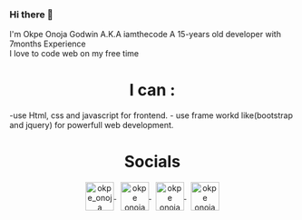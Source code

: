 ### Hi there 👋
I'm Okpe Onoja Godwin A.K.A iamthecode
A 15-years old developer with 7months Experience  
I love to code web on my free time
<h1 align="center"> I can :</h1>
-use Html, css and javascript for frontend.
- use frame workd like(bootstrap and jquery) for powerfull web development.
<h1 align="center"> Socials </h1>
  <p align="center">
    <a href="https://twitter.com/okpe_onoja" target="_blank">
        <img align="center" src="https://devicon.dev/devicon.git/icons/twitter/twitter-original.svg" alt="okpe_onoja" height="50" />
    </a>
    &nbsp;
    <a href="https://linkedin.com/in/okpe onoja" target="_blank"
        ><img align="center" src="https://www.vectorlogo.zone/logos/linkedin/linkedin-icon.svg" alt="okpe onoja" height="50" />
    </a>
    &nbsp;
    <a href="https://fb.com/okpe onoja" target="_blank">
        <img align="center" src="https://www.vectorlogo.zone/logos/facebook/facebook-official.svg" alt="okpe onoja" height="50" />
    </a>
    &nbsp;
    <a href="https://instagram.com/iam_the_code" target="_blank">
        <img align="center" src="https://www.vectorlogo.zone/logos/instagram/instagram-icon.svg" alt="okpe onoja" height="50" />

   
<!--
**onoja123/Onoja123** is a ✨ _special_ ✨ repository because its `README.md` (this file) appears on your GitHub profile.

Here are some ideas to get you started:

- 🔭 I’m currently working on ...
- 🌱 I’m currently learning ...
- 👯 I’m looking to collaborate on ...
- 🤔 I’m looking for help with ...
- 💬 Ask me about ...
- 📫 How to reach me: ...
- 😄 Pronouns: ...
- ⚡ Fun fact: ...
-->
